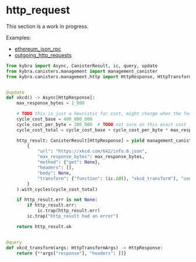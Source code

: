 # http_request

This section is a work in progress.

Examples:

-   [ethereum_json_rpc](https://github.com/demergent-labs/kybra/tree/main/examples/ethereum_json_rpc)
-   [outgoing_http_requests](https://github.com/demergent-labs/kybra/tree/main/examples/outgoing_http_requests)

```python
from kybra import Async, CanisterResult, ic, query, update
from kybra.canisters.management import management_canister
from kybra.canisters.management.http import HttpResponse, HttpTransformArgs


@update
def xkcd() -> Async[HttpResponse]:
    max_response_bytes = 1_000

    # TODO this is just a heuristic for cost, might change when the feature is officially released: https://forum.dfinity.org/t/enable-canisters-to-make-http-s-requests/9670/130
    cycle_cost_base = 400_000_000
    cycle_cost_per_byte = 300_000  # TODO not sure on this exact cost
    cycle_cost_total = cycle_cost_base + cycle_cost_per_byte * max_response_bytes

    http_result: CanisterResult[HttpResponse] = yield management_canister.http_request(
        {
            "url": "https://xkcd.com/642/info.0.json",
            "max_response_bytes": max_response_bytes,
            "method": {"get": None},
            "headers": [],
            "body": None,
            "transform": {"function": (ic.id(), "xkcd_transform"), "context": bytes()},
        }
    ).with_cycles(cycle_cost_total)

    if http_result.err is not None:
        if http_result.err:
            ic.trap(http_result.err)
        ic.trap("http_result had an error")

    return http_result.ok


@query
def xkcd_transform(args: HttpTransformArgs) -> HttpResponse:
    return {**args["response"], "headers": []}
```
